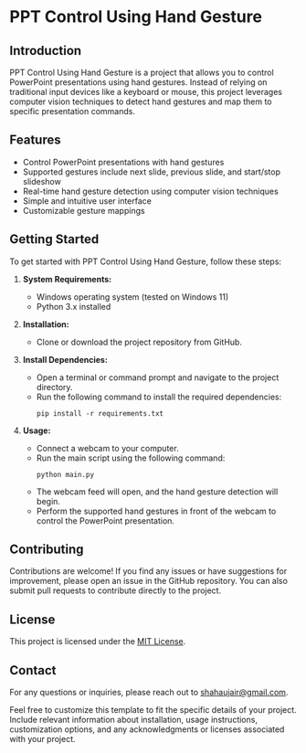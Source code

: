 # PPT Control Using Hand Gesture

## Introduction
PPT Control Using Hand Gesture is a project that allows you to control PowerPoint presentations using hand gestures. Instead of relying on traditional input devices like a keyboard or mouse, this project leverages computer vision techniques to detect hand gestures and map them to specific presentation commands.

## Features
- Control PowerPoint presentations with hand gestures
- Supported gestures include next slide, previous slide, and start/stop slideshow
- Real-time hand gesture detection using computer vision techniques
- Simple and intuitive user interface
- Customizable gesture mappings

## Getting Started
To get started with PPT Control Using Hand Gesture, follow these steps:

1. **System Requirements:**
   - Windows operating system (tested on Windows 11)
   - Python 3.x installed

2. **Installation:**
   - Clone or download the project repository from GitHub.

3. **Install Dependencies:**
   - Open a terminal or command prompt and navigate to the project directory.
   - Run the following command to install the required dependencies:
     ```
     pip install -r requirements.txt
     ```

4. **Usage:**
   - Connect a webcam to your computer.
   - Run the main script using the following command:
     ```
     python main.py
     ```
   - The webcam feed will open, and the hand gesture detection will begin.
   - Perform the supported hand gestures in front of the webcam to control the PowerPoint presentation.


## Contributing
Contributions are welcome! If you find any issues or have suggestions for improvement, please open an issue in the GitHub repository. You can also submit pull requests to contribute directly to the project.

## License
This project is licensed under the [MIT License](LICENSE).


## Contact
For any questions or inquiries, please reach out to shahaujair@gmail.com.

Feel free to customize this template to fit the specific details of your project. Include relevant information about installation, usage instructions, customization options, and any acknowledgments or licenses associated with your project.
